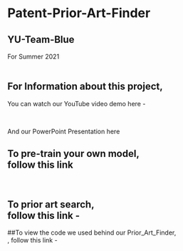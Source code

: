 # Patent-Prior-Art-Finder
## YU-Team-Blue
For Summer 2021
<br><br>

## For Information about this project,
You can watch our YouTube video demo here -

<br>

And our PowerPoint Presentation here 


## To pre-train your own model,</br>follow this link 

<br>

## To prior art search, <br> follow this link -

##To view the code we used behind our Prior_Art_Finder, </br>, follow this link -


